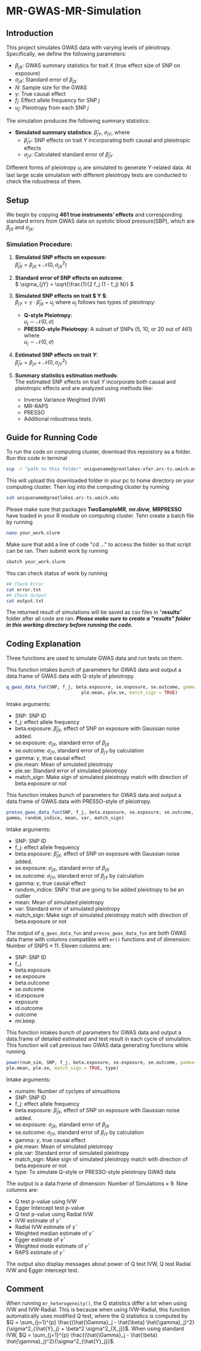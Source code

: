 # MR-GWAS-MR-Simulation

## Introduction

This project simulates GWAS data with varying levels of pleiotropy. Specifically, we define the following parameters:

- $`\beta_{jX}`$: GWAS summary statistics for trait $`X`$ (true effect size of SNP on exposure)
- $`\sigma_{jX}`$: Standard error of $`\beta_{jX}`$
- $`N`$: Sample size for the GWAS
- $`\gamma`$: True causal effect
- $`f_j`$: Effect allele frequency for SNP $`j`$
- $`u_j`$: Pleiotropy from each SNP $`j`$

The simulation produces the following summary statistics:

- **Simulated summary statistics**: $`\hat{\beta}_{jY}`$, $`\sigma_{jY}`$, where
  - $`\hat{\beta}_{jY}`$: SNP effects on trait $`Y`$ incorporating both causal and pleiotropic effects
  - $`\sigma_{jY}`$: Calculated standard error of $`\hat{\beta}_{jY}`$

Different forms of pleiotropy $`u_j`$ are simulated to generate $`Y`$-related data. At last large scale simulation with different pleiotropy tests are conducted to check the robustness of them. 

## Setup

We begin by copying **461 true instruments’ effects** and corresponding standard errors from GWAS data on systolic blood pressure(SBP), which are $`\beta_{jX}`$ and $`\sigma_{jX}`$.

### Simulation Procedure:

1. **Simulated SNP effects on exposure**:  
   $`
   \hat{\beta}_{jX} = \beta_{jX} + \mathcal{N}(0, \sigma_{jX}^2)
   `$
2. **Standard error of SNP effects on outcome**:  
   $`
   \sigma_{jY} = \sqrt{\frac{1}{2 f_j (1 - f_j) N}}
   `$

3. **Simulated SNP effects on trait $ Y $**:  
   $`
   \beta_{jY} = \gamma \cdot \hat{\beta}_{jX} + u_j
   `$
   where $`u_j`$ follows two types of pleiotropy:

   - **Q-style Pleiotropy**:  
     $`
     u_j \sim \mathcal{N}(0, \sigma)
     `$
   - **PRESSO-style Pleiotropy**: A subset of SNPs (5, 10, or 20 out of 461) where  
     $`
     u_j \sim \mathcal{N}(0, \sigma)
     `$

4. **Estimated SNP effects on trait $` Y `$**:  
   $`
   \hat{\beta}_{jY} = \beta_{jY} + \mathcal{N}(0, \sigma_{jY}^2)
   `$

5. **Summary statistics estimation methods**:  
   The estimated SNP effects on trait $` Y `$ incorporate both causal and pleiotropic effects and are analyzed using methods like:
   - Inverse Variance Weighted (IVW)
   - MR-RAPS
   - PRESSO
   - Additional robustness tests.

## Guide for Running Code
To run the code on computing cluster, download this repoistory as a folder. Run this code in terminal
```bash
scp -r "path to this folder" uniquename@greatlakes-xfer.arc-ts.umich.edu:
```
This will upload this downloaded folder in your pc to home directory on your computing cluster. 
Then log into the computing cluster by running 
```bash
ssh uniquename@greatlakes.arc-ts.umich.edu
```
Please make sure that packages **TwoSampleMR**, **mr.divw**, **MRPRESSO** have loaded in your R module on computing cluster. 
Tehn create a batch file by running
```bash
nano your_work.slurm
```
Make sure that add a line of code "cd ..." to access the folder so that script can be ran. Then submit work by running
```bash
sbatch your_work.slurm
```
You can check status of work by running
```bash
## Check Error
cat error.txt
## Check Output
cat output.txt
```
The returned result of simulations will be saved as csv files in "**results**" folder after all code are ran. ***Please make sure to create a "results" folder in this working directory before running the code.***

## Coding Explanation
Three functions are used to simulate GWAS data and run tests on them.


This function intakes bunch of parameters for GWAS data and output a data.frame of GWAS data with Q-style of pleiotropy.
```r
q_gwas_data_fun(SNP, f_j, beta.exposure, se.exposure, se.outcome, gamma=0.1, 
                            ple.mean, ple.se, match_sign = TRUE)
```
Intake arguments:
- SNP: SNP ID
- f_j: effect allele frequency
- beta.exposure: $`\hat{\beta}_{jX}`$, effect of SNP on exposure with Gaussian noise added.
- se.exposure: $`\sigma_{jX}`$, standard error of $`\beta_{jX}`$
- se.outcome: $`\sigma_{jY}`$, standard error of $`\beta_{jY}`$ by calculation
- gamma: $`\gamma`$, true causal effect
- ple.mean: Mean of simulated pleiotropy
- ple.se: Standard error of simulated pleiotropy
- match_sign: Make sign of simulated pleiotropy match with direction of beta.exposure or not

This function intakes bunch of parameters for GWAS data and output a data.frame of GWAS data with PRESSO-style of pleiotropy.
```r
presso_gwas_data_fun(SNP, f_j, beta.exposure, se.exposure, se.outcome,
gamma, random_indice, mean, var, match_sign)
```
Intake arguments:
- SNP: SNP ID
- f_j: effect allele frequency
- beta.exposure: $`\hat{\beta}_{jX}`$, effect of SNP on exposure with Gaussian noise added.
- se.exposure: $`\sigma_{jX}`$, standard error of $`\beta_{jX}`$
- se.outcome: $`\sigma_{jY}`$, standard error of $`\beta_{jY}`$ by calculation
- gamma: $`\gamma`$, true causal effect
- random_indice: SNPs' that are going to be added pleiotropy to be an outlier
- mean: Mean of simulated pleiotropy
- var: Standard error of simulated pleiotropy
- match_sign: Make sign of simulated pleiotropy match with direction of beta.exposure or not

The output of ```q_gwas_data_fun``` and ```presso_gwas_data_fun``` are both GWAS data.frame with columns compatible with ```mr()``` functions and of dimension: $`\text{Number of SNPS} \times 11`$. Eleven columns are:
- SNP: SNP ID
- f_j
- beta.exposure
- se.exposure
- beta.outcome
- se.outcome
- id.exposure
- exposure
- id.outcome
- outcome
- mr.keep

This function intakes bunch of parameters for GWAS data and output a data.frame of detailed estimated and test result in each cycle of simulation. This function will call previous two GWAS data generating functions while running. 
```r
power(num_sim, SNP, f_j, beta.exposure, se.exposure, se.outcome, gamma=0.1,
ple.mean, ple.se, match_sign = TRUE, type)
```
Intake arguments:
- numsim: Number of cyclyes of simualtions
- SNP: SNP ID
- f_j: effect allele frequency
- beta.exposure: $`\hat{\beta}_{jX}`$, effect of SNP on exposure with Gaussian noise added.
- se.exposure: $`\sigma_{jX}`$, standard error of $`\beta_{jX}`$
- se.outcome: $`\sigma_{jY}`$, standard error of $`\beta_{jY}`$ by calculation
- gamma: $`\gamma`$, true causal effect
- ple.mean: Mean of simulated pleiotropy
- ple.var: Standard error of simulated pleiotropy
- match_sign: Make sign of simulated pleiotropy match with direction of beta.exposure or not
- type: To simulate Q-style or PRESSO-style pleiotropy GWAS data

The output is a data.frame of dimension: $`\text{Number of Simulations} \times 9`$. Nine columns are:
- Q test p-value using IVW
- Egger Intercept test p-value
- Q test p-value using Radial IVW
- IVW estimate of $`\hat{\gamma}`$
- Radial IVW estimate of $`\hat{\gamma}`$
- Weighted median estimate of $`\hat{\gamma}`$
- Egger estimate of $`\hat{\gamma}`$
- Weighted mode estimate of $`\hat{\gamma}`$
- RAPS estimate of $`\hat{\gamma}`$

The output also display messages about power of Q test IVW, Q test Radial IVW and Egger intercept test. 

## Comment
When running ```mr_heterogeneity()```, the Q statistics differ a lot when using IVW and IVW-Radial. This is because when using IVW-Radial, this function automatically uses modified Q test, where the Q statistics is computed by $`Q = \sum_{j=1}^{p} \frac{(\hat{\Gamma}_j - \hat{\beta} \hat{\gamma}_j)^2}{\sigma^2_{\hat{Y}_j} + \beta^2 \sigma^2_{X_j}}`$. When using standard IVW, $`Q = \sum_{j=1}^{p} \frac{(\hat{\Gamma}_j - \hat{\beta} \hat{\gamma}_j)^2}{\sigma^2_{\hat{Y}_j}}`$.

